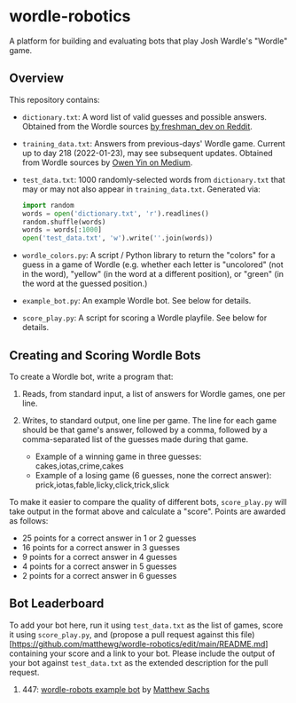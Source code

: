 # wordle-robotics
A platform for building and evaluating bots that play Josh Wardle's "Wordle" game.

## Overview

This repository contains:

* `dictionary.txt`: A word list of valid guesses and possible answers. Obtained from
  the Wordle sources [by freshman_dev on Reddit](https://www.reddit.com/r/wordle/comments/s4tcw8/a_note_on_wordles_word_list/hstkip2/).
* `training_data.txt`: Answers from previous-days' Wordle game. Current up to day 218 (2022-01-23), may see subsequent updates.
  Obtained from Wordle sources by [Owen Yin on Medium](https://medium.com/@owenyin/here-lies-wordle-2021-2027-full-answer-list-52017ee99e86).
* `test_data.txt`: 1000 randomly-selected words from `dictionary.txt` that may or may not also appear in `training_data.txt`. Generated via:

  ```python
  import random
  words = open('dictionary.txt', 'r').readlines()
  random.shuffle(words)
  words = words[:1000]
  open('test_data.txt', 'w').write(''.join(words))
  ```
* `wordle_colors.py`: A script / Python library to return the "colors" for a guess in a game of Wordle (e.g. whether each letter is
  "uncolored" (not in the word), "yellow" (in the word at a different position), or "green" (in the word at the guessed position.)
* `example_bot.py`: An example Wordle bot. See below for details.
* `score_play.py`: A script for scoring a Wordle playfile. See below for details.

## Creating and Scoring Wordle Bots

To create a Wordle bot, write a program that:

1. Reads, from standard input, a list of answers for Wordle games, one per line.
2. Writes, to standard output, one line per game. The line for each game should be that game's answer, followed by a comma,
   followed by a comma-separated list of the guesses made during that game.

   * Example of a winning game in three guesses: cakes,iotas,crime,cakes
   * Example of a losing game (6 guesses, none the correct answer): prick,iotas,fable,licky,click,trick,slick

To make it easier to compare the quality of different bots, `score_play.py` will take output in the format above
and calculate a "score". Points are awarded as follows:

* 25 points for a correct answer in 1 or 2 guesses
* 16 points for a correct answer in 3 guesses
* 9 points for a correct answer in 4 guesses
* 4 points for a correct answer in 5 guesses
* 2 points for a correct answer in 6 guesses

## Bot Leaderboard

To add your bot here, run it using `test_data.txt` as the list of games, score it using `score_play.py`, and
(propose a pull request against this file)[https://github.com/matthewg/wordle-robotics/edit/main/README.md]
containing your score and a link to your bot. Please include the output of your bot against `test_data.txt`
as the extended description for the pull request.

1. 447: [wordle-robots example bot](https://github.com/matthewg/wordle-robotics/) by [Matthew Sachs](https://twitter.com/mattsachs)
